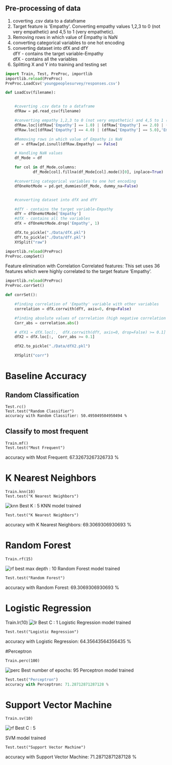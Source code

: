 ## Pre-processing of data

1. coverting .csv data to a dataframe
2. Target feature is 'Empathy'. Converting empathy values 1,2,3 to 0 (not very empathetic) and 4,5 to 1 (very empathetic).
3. Removing rows in which value of Empathy is NaN
4. converting categorical variables to one hot encoding
5. converting dataset into dfX and dfY<br>
dfY - contains the target variable-Empathy<br>
dfX - contains all the variables
6. Splitting X and Y into training and testing set
```python
import Train, Test, PreProc, importlib
importlib.reload(PreProc)
PreProc.LoadCsv('youngpeoplesurvey/responses.csv')
```
```python
def LoadCsv(filename):


	#coverting .csv data to a dataframe
	dfRaw = pd.read_csv(filename)

	#converting empathy 1,2,3 to 0 (not very empathetic) and 4,5 to 1 (very empathetic)
	dfRaw.loc[(dfRaw['Empathy'] == 1.0) | (dfRaw['Empathy'] == 2.0) | (dfRaw['Empathy'] == 3.0),'Empathy'] = 0
	dfRaw.loc[(dfRaw['Empathy'] == 4.0) | (dfRaw['Empathy'] == 5.0),'Empathy'] = 1

	#Removing rows in which value of Empathy is NaN
	df = dfRaw[pd.isnull(dfRaw.Empathy) == False]

	# Handling NaN values
	df_Mode = df

	for col in df_Mode.columns:
    		df_Mode[col].fillna(df_Mode[col].mode()[0], inplace=True)

    #converting categorical variables to one hot encoding
	dfOneHotMode = pd.get_dummies(df_Mode, dummy_na=False)


	#converting dataset into dfX and dfY

	#dfY - contains the target variable-Empathy
	dfY = dfOneHotMode['Empathy']
	#dfX - contains all the variables
	dfX = dfOneHotMode.drop('Empathy', 1)

	dfX.to_pickle("./Data/dfX.pkl")
	dfY.to_pickle("./Data/dfY.pkl")
	XYSplit("raw")

```


```python
importlib.reload(PreProc)
PreProc.compSet()
```

Feature elimination with Correlation
Correlated features: This set uses 36 features which were highly correlated to the target feature ‘Empathy’.

```python
importlib.reload(PreProc)
PreProc.corrSet()
```
```python
def corrSet():

	#finding correlation of 'Empathy' variable with other variables
	correlation = dfX.corrwith(dfY, axis=0, drop=False)

	#finding absolute values of correlation (high negative correlation is also high correlation)
	Corr_abs = correlation.abs()

	# dfX1 = dfX.loc[:,  dfX.corrwith(dfY, axis=0, drop=False) >= 0.1]
	dfX2 = dfX.loc[:,  Corr_abs >= 0.1]

	dfX2.to_pickle("./Data/dfX2.pkl")

	XYSplit("corr")
```

# Baseline Accuracy
## Random Classification
```
Test.rc()
Test.test("Random Classifier")
accuracy with Random Classifier: 50.495049504950494 %
```
## Classify to most frequent
```
Train.mf()
Test.test("Most Frequent")
```
accuracy with Most Frequent: 67.32673267326733 %

# K Nearest Neighbors
```
Train.knn(10)
Test.test("K Nearest Neighbors")
```

![knn](https://user-images.githubusercontent.com/13432475/49681479-f98ad180-fa67-11e8-9fae-d81c5390de6b.png)
Best K : 5
KNN model trained


```
Test.test("K Nearest Neighbors")
```
accuracy with K Nearest Neighbors: 69.3069306930693 %


# Random Forest
```
Train.rf(15)
```
![rf](https://user-images.githubusercontent.com/13432475/49681740-61dbb200-fa6c-11e8-919a-3877b8c53358.png)
best max depth : 10
Random Forest model trained

```
Test.test("Random Forest")
```
accuracy with Random Forest: 69.3069306930693 %

# Logistic Regression

Train.lr(10)
![lr](https://user-images.githubusercontent.com/13432475/49681713-08738300-fa6c-11e8-8d17-d2cad61de45f.png)
Best C : 1
Logistic Regression model trained

```
Test.test("Logistic Regression")
```
accuracy with Logistic Regression: 64.35643564356435 %


#Perceptron
```
Train.perc(100)
```
![perc](https://user-images.githubusercontent.com/13432475/49681733-4670a700-fa6c-11e8-9f0c-6626c567f6b9.png)
Best number of epochs: 95
Perceptron model trained

```python
Test.test("Perceptron")
accuracy with Perceptron: 71.28712871287128 %
```

# Support Vector Machine
```
Train.sv(10)
```
![rf](https://user-images.githubusercontent.com/13432475/49681740-61dbb200-fa6c-11e8-919a-3877b8c53358.png)
Best C : 5

SVM model trained

```
Test.test("Support Vector Machine")
```
accuracy with Support Vector Machine: 71.28712871287128 %
